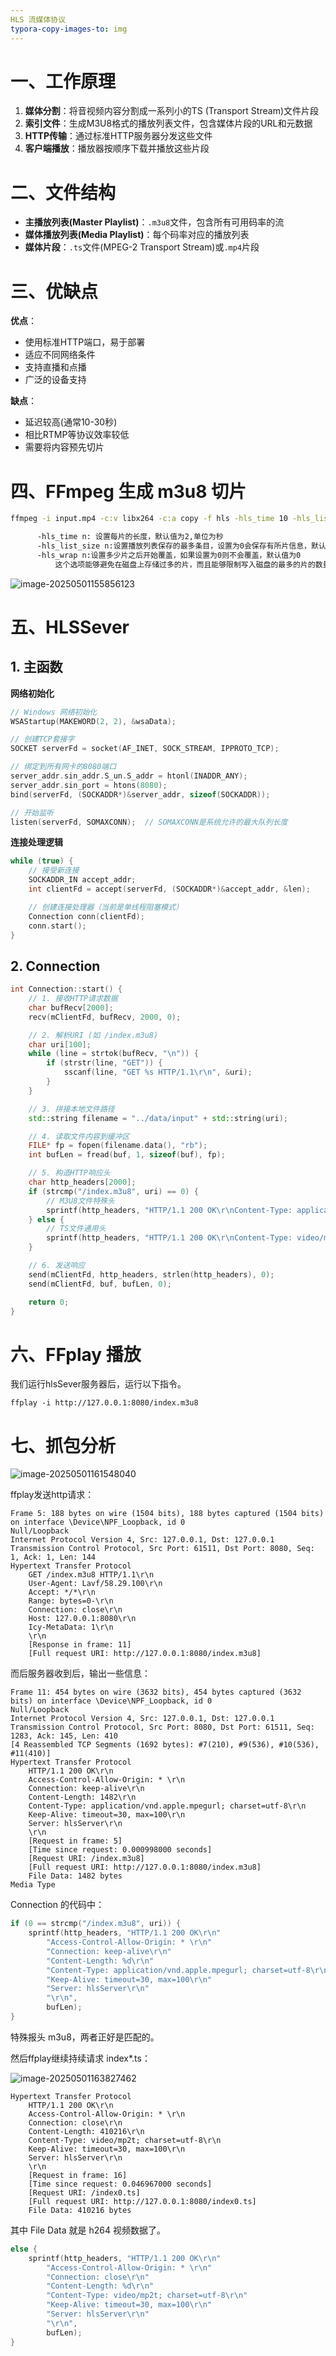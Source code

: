 ```yaml
---
HLS 流媒体协议
typora-copy-images-to: img
---
```






# 一、工作原理

1. **媒体分割**：将音视频内容分割成一系列小的TS (Transport Stream)文件片段
2. **索引文件**：生成M3U8格式的播放列表文件，包含媒体片段的URL和元数据
3. **HTTP传输**：通过标准HTTP服务器分发这些文件
4. **客户端播放**：播放器按顺序下载并播放这些片段



# 二、文件结构

- **主播放列表(Master Playlist)**：`.m3u8`文件，包含所有可用码率的流
- **媒体播放列表(Media Playlist)**：每个码率对应的播放列表
- **媒体片段**：`.ts`文件(MPEG-2 Transport Stream)或`.mp4`片段



# 三、优缺点

**优点**：

- 使用标准HTTP端口，易于部署
- 适应不同网络条件
- 支持直播和点播
- 广泛的设备支持

**缺点**：

- 延迟较高(通常10-30秒)
- 相比RTMP等协议效率较低
- 需要将内容预先切片





# 四、FFmpeg 生成 m3u8 切片

```bash
ffmpeg -i input.mp4 -c:v libx264 -c:a copy -f hls -hls_time 10 -hls_list_size 0  input/index.m3u8

      -hls_time n: 设置每片的长度，默认值为2,单位为秒
      -hls_list_size n:设置播放列表保存的最多条目，设置为0会保存有所片信息，默认值为5
      -hls_wrap n:设置多少片之后开始覆盖，如果设置为0则不会覆盖，默认值为0
          这个选项能够避免在磁盘上存储过多的片，而且能够限制写入磁盘的最多的片的数量
```

![image-20250501155856123](C:\Users\13227\Documents\GitHub\desktop-tutorial\音视频\img\image-20250501155856123.png)





# 五、HLSSever

## 1. 主函数

**网络初始化**

```c
// Windows 网络初始化
WSAStartup(MAKEWORD(2, 2), &wsaData); 

// 创建TCP套接字
SOCKET serverFd = socket(AF_INET, SOCK_STREAM, IPPROTO_TCP);

// 绑定到所有网卡的8080端口
server_addr.sin_addr.S_un.S_addr = htonl(INADDR_ANY); 
server_addr.sin_port = htons(8080);
bind(serverFd, (SOCKADDR*)&server_addr, sizeof(SOCKADDR));

// 开始监听
listen(serverFd, SOMAXCONN);  // SOMAXCONN是系统允许的最大队列长度
```

**连接处理逻辑**

```c
while (true) {
    // 接受新连接
    SOCKADDR_IN accept_addr;
    int clientFd = accept(serverFd, (SOCKADDR*)&accept_addr, &len);

    // 创建连接处理器（当前是单线程阻塞模式）
    Connection conn(clientFd);
    conn.start();
}
```



## 2. Connection

```cpp
int Connection::start() {
    // 1. 接收HTTP请求数据
    char bufRecv[2000];
    recv(mClientFd, bufRecv, 2000, 0);

    // 2. 解析URI (如 /index.m3u8)
    char uri[100];
    while (line = strtok(bufRecv, "\n")) {
        if (strstr(line, "GET")) {
            sscanf(line, "GET %s HTTP/1.1\r\n", &uri);
        }
    }

    // 3. 拼接本地文件路径
    std::string filename = "../data/input" + std::string(uri);

    // 4. 读取文件内容到缓冲区
    FILE* fp = fopen(filename.data(), "rb");
    int bufLen = fread(buf, 1, sizeof(buf), fp);

    // 5. 构造HTTP响应头
    char http_headers[2000];
    if (strcmp("/index.m3u8", uri) == 0) {
        // M3U8文件特殊头
        sprintf(http_headers, "HTTP/1.1 200 OK\r\nContent-Type: application/vnd.apple.mpegurl...");
    } else {
        // TS文件通用头
        sprintf(http_headers, "HTTP/1.1 200 OK\r\nContent-Type: video/mp2t...");
    }

    // 6. 发送响应
    send(mClientFd, http_headers, strlen(http_headers), 0);
    send(mClientFd, buf, bufLen, 0);

    return 0;
}
```



# 六、FFplay 播放

我们运行hlsSever服务器后，运行以下指令。

```
ffplay -i http://127.0.0.1:8080/index.m3u8
```



# 七、抓包分析

![image-20250501161548040](C:\Users\13227\Documents\GitHub\desktop-tutorial\音视频\img\image-20250501161548040.png)

ffplay发送http请求：

```
Frame 5: 188 bytes on wire (1504 bits), 188 bytes captured (1504 bits) on interface \Device\NPF_Loopback, id 0
Null/Loopback
Internet Protocol Version 4, Src: 127.0.0.1, Dst: 127.0.0.1
Transmission Control Protocol, Src Port: 61511, Dst Port: 8080, Seq: 1, Ack: 1, Len: 144
Hypertext Transfer Protocol
    GET /index.m3u8 HTTP/1.1\r\n
    User-Agent: Lavf/58.29.100\r\n
    Accept: */*\r\n
    Range: bytes=0-\r\n
    Connection: close\r\n
    Host: 127.0.0.1:8080\r\n
    Icy-MetaData: 1\r\n
    \r\n
    [Response in frame: 11]
    [Full request URI: http://127.0.0.1:8080/index.m3u8]
```

而后服务器收到后，输出一些信息：

```
Frame 11: 454 bytes on wire (3632 bits), 454 bytes captured (3632 bits) on interface \Device\NPF_Loopback, id 0
Null/Loopback
Internet Protocol Version 4, Src: 127.0.0.1, Dst: 127.0.0.1
Transmission Control Protocol, Src Port: 8080, Dst Port: 61511, Seq: 1283, Ack: 145, Len: 410
[4 Reassembled TCP Segments (1692 bytes): #7(210), #9(536), #10(536), #11(410)]
Hypertext Transfer Protocol
    HTTP/1.1 200 OK\r\n
    Access-Control-Allow-Origin: * \r\n
    Connection: keep-alive\r\n
    Content-Length: 1482\r\n
    Content-Type: application/vnd.apple.mpegurl; charset=utf-8\r\n
    Keep-Alive: timeout=30, max=100\r\n
    Server: hlsServer\r\n
    \r\n
    [Request in frame: 5]
    [Time since request: 0.000998000 seconds]
    [Request URI: /index.m3u8]
    [Full request URI: http://127.0.0.1:8080/index.m3u8]
    File Data: 1482 bytes
Media Type
```

Connection 的代码中：

```c
if (0 == strcmp("/index.m3u8", uri)) {
    sprintf(http_headers, "HTTP/1.1 200 OK\r\n"
        "Access-Control-Allow-Origin: * \r\n"
        "Connection: keep-alive\r\n"
        "Content-Length: %d\r\n"
        "Content-Type: application/vnd.apple.mpegurl; charset=utf-8\r\n"
        "Keep-Alive: timeout=30, max=100\r\n"
        "Server: hlsServer\r\n"
        "\r\n",
        bufLen);
}
```

特殊报头 m3u8，两者正好是匹配的。

然后ffplay继续持续请求 index*.ts：

![image-20250501163827462](C:\Users\13227\Documents\GitHub\desktop-tutorial\音视频\img\image-20250501163827462.png)

```
Hypertext Transfer Protocol
    HTTP/1.1 200 OK\r\n
    Access-Control-Allow-Origin: * \r\n
    Connection: close\r\n
    Content-Length: 410216\r\n
    Content-Type: video/mp2t; charset=utf-8\r\n
    Keep-Alive: timeout=30, max=100\r\n
    Server: hlsServer\r\n
    \r\n
    [Request in frame: 16]
    [Time since request: 0.046967000 seconds]
    [Request URI: /index0.ts]
    [Full request URI: http://127.0.0.1:8080/index0.ts]
    File Data: 410216 bytes
```

其中 File Data 就是 h264 视频数据了。

```c
else {
    sprintf(http_headers, "HTTP/1.1 200 OK\r\n"
        "Access-Control-Allow-Origin: * \r\n"
        "Connection: close\r\n"
        "Content-Length: %d\r\n"
        "Content-Type: video/mp2t; charset=utf-8\r\n"
        "Keep-Alive: timeout=30, max=100\r\n"
        "Server: hlsServer\r\n"
        "\r\n",
        bufLen);
}
```

